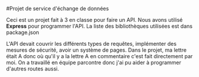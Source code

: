 #Projet de service d'échange de données

Ceci est un projet fait à 3 en classe pour faire un API. Nous avons utilisé <b>Express</b> pour programmer l'API. La liste des bibliothèques utilisées est dans package.json

L'API devait couvrir les différents types de requêtes, implémenter des mesures de sécurité, avoir un système de pages.
Dans le projet, ma lettre était A donc où qu'il y a la lettre A en commentaire c'est fait directement par moi. On a travaillé en équipe parcontre donc j'ai pu aider à programmer d'autres routes aussi.
